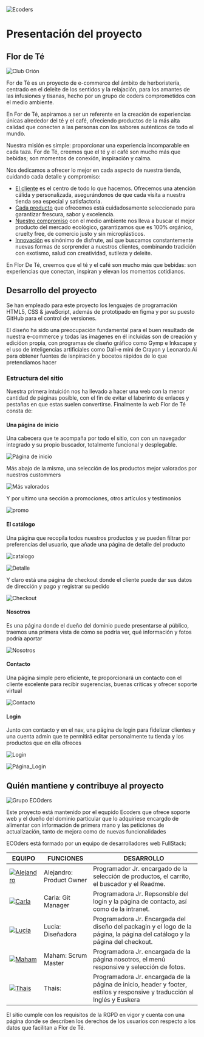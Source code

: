 ![Ecoders](/img/logos/bannerEcoders.png)
<h1>Presentación del proyecto</h1>
<h2>Flor de Té</h2>

![Club Orión](/img/logos/logo_horizontal.svg)

<p>For de Té es un proyecto de e-commerce del ámbito de herboristería, centrado en el deleite de los sentidos y la relajación, para los amantes de las infusiones y tisanas, hecho por un grupo de coders comprometidos con el medio ambiente.</p>

<p>En For de Té, aspiramos a ser un referente en la creación de experiencias únicas alrededor del té y el café, ofreciendo productos de la más alta calidad que conecten a las personas con los sabores auténticos de todo el mundo.</p>

<p> Nuestra misión es simple: proporcionar una experiencia incomparable en cada taza. For de Té, creemos que el té y el café son mucho más que bebidas; son momentos de conexión, inspiración y calma. </p>

<p>Nos dedicamos a ofrecer lo mejor en cada aspecto de nuestra tienda, cuidando cada detalle y compromiso:</p>
    <ul>
        <li><ins>El cliente</ins> es el centro de todo lo que hacemos. Ofrecemos una atención cálida y personalizada, asegurándonos de que cada visita a nuestra tienda sea especial y satisfactoria. </li>
        <li><ins>Cada producto</ins> que ofrecemos está cuidadosamente seleccionado para garantizar frescura, sabor y excelencia.</li>
        <li><ins>Nuestro compromiso</ins> con el medio ambiente nos lleva a buscar el mejor producto del mercado ecológico, garantizamos que es 100% orgánico, cruelty free, de comercio justo y sin microplásticos.</li>
        <li><ins>Innovación</ins> es sinónimo de disfrute, así que buscamos constantemente nuevas formas de sorprender a nuestros clientes, combinando tradición con exotismo, salud con creatividad, sutileza y deleite.</li>
    </ul>

<p>En Flor De Té, creemos que el té y el café son mucho más que bebidas: son experiencias que conectan, inspiran y elevan los momentos cotidianos.</p>

<h2>Desarrollo del proyecto</h2>

<p>Se han empleado para este proyecto los lenguajes de programación HTML5, CSS & javaScript, además de prototipado en figma y por su puesto GitHub para el control de versiones.</p>

<p>El diseño ha sido una preocupación fundamental para el buen resultado de nuestra e-commerce y todas las imagenes en él incluidas son de creación y edicióon propia, con programas de diseño gráfico como Gymp e Inkscape y el uso de inteligencias artificiales como Dall-e mini de Crayon y Leonardo.Ai para obtener fuentes de isnpiración y bocetos rápidos de lo que pretendíamos hacer</p>

     
<h3>Estructura del sitio</h3>

<p>Nuestra primera intuición nos ha llevado a hacer una web con la menor cantidad de páginas posible, con el fin de evitar el laberinto de enlaces y pestañas en que estas suelen convertirse. Finalmente la web Flor de Té consta de:</p>

<h4>Una página de inicio</h4>

<p>Una cabecera que te acompaña por todo el sitio, con con un navegador integrado y su propio buscador, totalmente funcional y desplegable.</p>

![Página de inicio](img/screenShots/inicio.png)

<p>Más abajo de la misma, una selección de los productos mejor valorados por nuestros custommers</p>

![Más valorados](img/screenShots/productosValorados.png)

<p>Y por ultimo una sección a promociones, otros artículos y testimonios</p>

![promo](img/screenShots/info.png)

<h4>El catálogo</h4>

<p>Una página que recopila todos nuestros productos y se pueden filtrar por preferencias del usuario, que añade una página de detalle del producto</p>

![catalogo](img/screenShots/catalogo.png)

![Detalle](img/screenShots/paginaDetalle.png)

<p>Y claro está una página de checkout donde el cliente puede dar sus datos de dirección y pago y registrar su pedido</p>

![Checkout](img/screenShots/checkout.png)

<h4>Nosotros</h4>

<p>Es una página donde el dueño del dominio puede presentarse al público, traemos una primera vista de cómo se podría ver, qué información y fotos podría aportar</p>

![Nosotros](img/screenShots/nosotros.png)

<h4>Contacto</h4>

<p>Una página simple pero eficiente, te proporcionará un contacto con el cliente excelente para recibir sugerencias, buenas críticas y ofrecer soporte virtual</p>

![Contacto](img/screenShots/contacto.png)

<h4>Login</h4>

<p>Junto con contacto y en el nav, una página de login para fidelizar clientes y una cuenta admin que te permitirá editar personalmente tu tienda y los productos que en ella ofreces</p>

![Login](img/screenShots/login.png)

![Página_Login](img/screenShots/FALTAIMAGEN!!!!)
     
<h2>Quién mantiene y contribuye al proyecto</h2>

![Grupo ECOders](img/logos/bannerEcoders.png)

<p>Este proyecto está mantenido por el equpido Ecoders que ofrece soporte web y el dueño del dominio particular que lo adquiriese encargdo de alimentar con información de primera mano y las peticiones de actualización, tanto de mejora como de nuevas funcionalidades</p>

<p>ECOders está formado por un equipo de desarrolladores web FullStack:</p> 


| EQUIPO | FUNCIONES | DESARROLLO |
|---------------------------------------|----------------------------------------|------------------------------|
| [![Alejandro](img/logos/Alejandro.png)](https://github.com/Varushet) | Alejandro: Product Owner | Programador Jr. encargado de la selección de productos, el carrito, el buscador y el Readme. |
| [![Carla](img/logos/Carla.png)](https://github.com/carlasiles1) | Carla: Git Manager | Programadora Jr. Repsonsble del login y la página de contacto, así como de la intranet. |
| [![Lucia](img/logos/Lucia.png)](https://github.com/luchamorro) | Lucia: Diseñadora | Programadora Jr. Encargada del diseño del packagin y el logo de la página, la página del catálogo y la página del checkout.|
| [![Maham](img/logos/Maham.png)](https://github.com/mahamsajid55) | Maham: Scrum Master | Programadora Jr. encargada de la página nosotros, el menú responsive y selección de fotos.|
| [![Thais](img/logos/Thais.png)](https://github.com/intxaurtietadev) | Thais:  | Programadora Jr. encargada de la página de inicio, header y footer, estilos y responsive y traducción al Inglés y Euskera |

<p>El sitio cumple con los requisitos de la RGPD en vigor y cuenta con una página donde se describen los derechos de los usuarios con respecto a los datos que facilitan a Flor de Té.</p>
</body>
</html>
